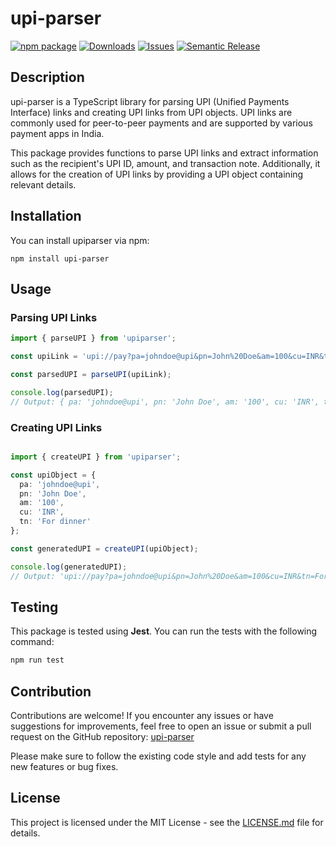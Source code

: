 # upi-parser
[![npm package][npm-img]][npm-url]
[![Downloads][downloads-img]][downloads-url]
[![Issues][issues-img]][issues-url]
[![Semantic Release][semantic-release-img]][semantic-release-url]

## Description

upi-parser is a TypeScript library for parsing UPI (Unified Payments Interface) links and creating UPI links from UPI objects. UPI links are commonly used for peer-to-peer payments and are supported by various payment apps in India.

This package provides functions to parse UPI links and extract information such as the recipient's UPI ID, amount, and transaction note. Additionally, it allows for the creation of UPI links by providing a UPI object containing relevant details.

## Installation

You can install upiparser via npm:

```
npm install upi-parser
```

## Usage
### Parsing UPI Links
```typescript
import { parseUPI } from 'upiparser';

const upiLink = 'upi://pay?pa=johndoe@upi&pn=John%20Doe&am=100&cu=INR&tn=For%20dinner';

const parsedUPI = parseUPI(upiLink);

console.log(parsedUPI);
// Output: { pa: 'johndoe@upi', pn: 'John Doe', am: '100', cu: 'INR', tn: 'For dinner' }

```

### Creating UPI Links
```typescript

import { createUPI } from 'upiparser';

const upiObject = {
  pa: 'johndoe@upi',
  pn: 'John Doe',
  am: '100',
  cu: 'INR',
  tn: 'For dinner'
};

const generatedUPI = createUPI(upiObject);

console.log(generatedUPI);
// Output: 'upi://pay?pa=johndoe@upi&pn=John%20Doe&am=100&cu=INR&tn=For%20dinner'
```

## Testing
This package is tested using **Jest**. You can run the tests with the following command:

```bash
npm run test
```

## Contribution
Contributions are welcome! If you encounter any issues or have suggestions for improvements, feel free to open an issue or submit a pull request on the GitHub repository: [upi-parser](https://github.com/bupd/upi-parser)

Please make sure to follow the existing code style and add tests for any new features or bug fixes.

## License
This project is licensed under the MIT License - see the [LICENSE.md](https://github.com/bupd/upi-parser/blob/main/LICENSE) file for details.

[downloads-img]:https://img.shields.io/npm/dt/upi-parser
[downloads-url]:https://www.npmtrends.com/upi-parser
[npm-img]:https://img.shields.io/npm/v/upi-parser
[npm-url]:https://www.npmjs.com/package/upi-parser
[issues-img]:https://img.shields.io/github/issues/bupd/upi-parser
[issues-url]:https://github.com/bupd/upi-parser/issues
[semantic-release-img]:https://img.shields.io/badge/%20%20%F0%9F%93%A6%F0%9F%9A%80-semantic--release-e10079.svg
[semantic-release-url]:https://github.com/bupd/upi-parser

